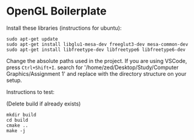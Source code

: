 # OpenGL Boilerplate

Install these libraries (instructions for ubuntu):

```
sudo apt-get update
sudo apt-get install libglu1-mesa-dev freeglut3-dev mesa-common-dev
sudo apt-get install libfreetype-dev libfreetype6 libfreetype6-dev
```
Change the absolute paths used in the project.
If you are using VSCode, press `Ctrl+Shift+I`. search for '/home/zed/Desktop/Study/Computer Graphics/Assignment 1' and replace with the directory structure on your setup.

Instructions to test:

(Delete build if already exists)

```
mkdir build
cd build
cmake ..
make -j
```
